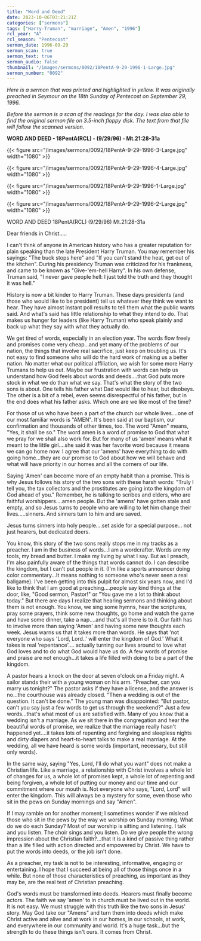 ```yaml
---
title: "Word and Deed"
date: 2023-10-06T03:21:21Z
categories: ["sermons"]
tags: ["Harry-Truman", "marriage", "Amen", "1996"]
rcl_year: "A"
rcl_season: "Pentecost"
sermon_date: 1996-09-29
sermon_scan: true
sermon_text: true
sermon_audio: false
thumbnail: "/images/sermons/0092/18PentA-9-29-1996-1-Large.jpg"
sermon_number: "0092"
---
```


_Here is a sermon that was printed and highlighted in yellow. It was originally preached in Seymour on the 18th Sunday of Pentecost on September 29, 1996._

<!--more-->

_Before the sermon is a scan of the readings for the day. I was also able to find the original sermon file on 3.5-inch floppy disk. The text from that file will follow the scanned version._

**WORD AND DEED - 18PentA(RCL) - (9/29/96) - Mt.21:28-31a**

{{< figure src="/images/sermons/0092/18PentA-9-29-1996-3-Large.jpg" width="1080" >}}

{{< figure src="/images/sermons/0092/18PentA-9-29-1996-4-Large.jpg" width="1080" >}}

{{< figure src="/images/sermons/0092/18PentA-9-29-1996-1-Large.jpg" width="1080" >}}

{{< figure src="/images/sermons/0092/18PentA-9-29-1996-2-Large.jpg" width="1080" >}}


WORD AND DEED            18PentA(RCL)    (9/29/96)            Mt.21:28-31a
                 
                 
Dear friends in Christ.....

 I can't think of anyone in American history who has a greater reputation for plain speaking than the late President Harry Truman.  You may remember his sayings: "The buck stops here" and "If you can't stand the heat, get out of the kitchen".  During his presidency Truman was criticized for his frankness, and came to be known as "Give-'em-hell Harry".  In his own defense, Truman said, "I never gave people hell: I just told the truth and they thought it was hell."

 History is now a bit kinder to Harry Truman.  These days presidents (and those who would like to be president) tell us whatever they think we want to hear.  They have almost instant poll results to tell them what the public wants said.  And what's said has little relationship to what they intend to do.  That makes us hunger for leaders (like Harry Truman) who speak plainly and back up what they say with what they actually do.

 We get tired of words, especially in an election year.  The words flow freely and promises come very cheap...and yet many of the problems of our nation, the things that involve real sacrifice, just keep on troubling us.  It's not easy to find someone who will do the hard work of making us a better nation.   No matter what our political affiliation, we wish for some more Harry Trumans to help us out.  Maybe our frustration with words can help us understand how God feels about words and deeds....that God puts more stock in what we do than what we say.  That's what the story of the two sons is about.  One tells his father what Dad would like to hear, but disobeys.  The other is a bit of a rebel, even seems disrespectful of his father, but in the end does what his father asks.  Which one are we like most of the time?

 For those of us who have been a part of the church our whole lives....one of our most familiar words is "AMEN".  It's been said at our baptism, our confirmation and thousands of other times, too.  The word "Amen" means, "Yes, it shall be so."  The word amen is a word of promise to God that what we pray for we shall also work for.  But for many of us 'amen' means what it meant to the little girl....she said it was her favorite word because it means we can go home now.  I agree that our 'amens' have everything to do with going home...they are our promise to God about how we will behave and what will have priority in our homes and all the corners of our life.

 Saying 'Amen' can become more of an empty habit than a promise.  This is why Jesus follows his story of the two sons with these harsh words: "Truly I tell you, the tax collectors and the prostitutes are going into the kingdom of God ahead of you."  Remember, he is talking to scribes and elders, who are faithful worshippers....amen people.  But the 'amens' have gotten stale and empty, and so Jesus turns to people who are willing to let him change their lives.....sinners.  And sinners turn to him and are saved.

Jesus turns sinners into holy people....set aside for a special purpose...
not just hearers, but dedicated doers.

 You know, this story of the two sons really stops me in my tracks as a preacher.  I am in the business of words...I am a wordcrafter. Words are my tools, my bread and butter.  I make my living by what I say.  But as I preach, I'm also painfully aware of the things that words cannot do.  I can describe the kingdom, but I can't put people in it.  (I'm like a sports announcer doing color commentary...It means nothing to someone who's never seen a real ballgame).  I've been getting into this pulpit for almost six years now, and I'd like to think that I am good at preaching....people say kind things at the door, like, "Good sermon, Pastor!" or "You gave me a lot to think about today."  But there are days I realize that hearing sermons and thinking about them is not enough.  You know, we sing some hymns, hear the scriptures, pray some prayers, think some new thoughts, go home and watch the game and have some dinner, take a nap....and that's all there is to it.  Our faith has to involve more than saying 'Amen' and having some new thoughts each week.  Jesus warns us that it takes more than words.  He says that 'not everyone who says 'Lord, Lord..' will enter the kingdom of God.'  What it takes is real 'repentance'.... actually turning our lives around to love what God loves and to do what God would have us do.  A few words of promise and praise are not enough...it takes a life filled with doing to be a part of the kingdom.

  A pastor hears a knock on the door at seven o'clock on a Friday night.  A sailor stands their with a young woman on his arm.  "Preacher, can you marry us tonight?"  The pastor asks if they have a license, and the answer is no...the courthouse was already closed.  "Then a wedding is out of the question.  It can't be done."  The young man was disappointed: "But pastor, can't you say just a few words to get us through the weekend?"  Just a few words...that's what most of us are satisfied with.  Many of you know that a wedding isn't a marriage.  As we sit there in the congregation and hear the beautiful words of promise, we realize that the marriage really hasn't happened yet....it takes lots of repenting and forgiving and sleepless nights and dirty diapers and heart-to-heart talks to make a real marriage.  At the wedding, all we have heard is some words (important, necessary, but still only words).

 In the same way, saying "Yes, Lord, I'll do what you want" does not make a Christian life.  Like a marriage, a relationship with Christ involves a whole lot of changes for us, a whole lot of promises kept, a whole lot of repenting and being forgiven, a whole lot of putting our money and our time and our commitment where our mouth is.  Not everyone who says, "Lord, Lord" will enter the kingdom.  This will always be a mystery for some, even those who sit in the pews on Sunday mornings and say "Amen".  

 If I may ramble on for another moment;  I sometimes wonder if we mislead those who sit in the pews by the way we worship on Sunday morning.  What do we do each Sunday?  Most of our worship is sitting and listening.  I talk and you listen.  The choir sings and you listen.  Do we give people the wrong impression about the Christian faith?...that it is a kind of passive thing rather than a life filled with action directed and empowered by Christ.  We have to put the words into deeds, or the job isn't done.

 As a preacher, my task is not to be interesting, informative, engaging or entertaining.  I hope that I succeed at being all of those things once in a while.  But none of those characteristics of preaching, as important as they may be, are the real test of Christian preaching.

 God's words must be transformed into deeds.  Hearers must finally become actors.  The faith we say 'amen' to in church must be lived out in the world.  It is not easy.  We must struggle with this truth like the two sons in Jesus' story.  May God take our "Amens" and turn them into deeds which make Christ active and alive and at work in our homes, in our schools, at work, and everywhere in our community and world.  It's a huge task...but the strength to do these things isn't ours.  It comes from Christ.
